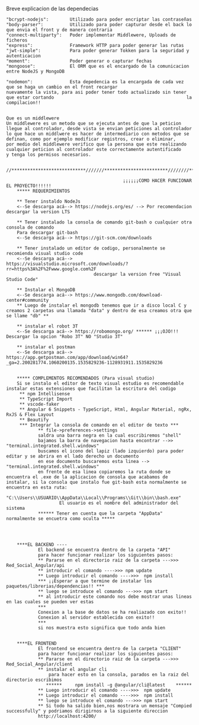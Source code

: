 Breve explicacion de las dependecias

    "bcrypt-nodejs":        Utilizado para poder encriptar las contraseñas
    "body-parser":          Utilizado para poder capturar desde el back lo que envia el front y de manera contraria
    "connect-multiparty":   Poder implementar Middlewere, Uploads de ficheros
    "express":              Framework HTTP para poder generar las rutas
    "jwt-simple":           Para poder generar Tokken para la seguridad y autenticacion
    "moment":               Poder generar o capturar fechas
    "mongoose":             El ORM que es el encargado de la comunicacion entre NodeJS y MongoDB

    "nodemon":              Esta depedencia es la encargada de cada vez que se haga un cambio en el front recargar                                  nuevamente la vista, para asi poder tener todo actualizado sin tener que estar cortando                                                  la compilacion!! 


    Que es un middlewere
    Un middlewere es un metodo que se ejecuta antes de que la peticion llegue al controlador, desde vista se envian peticiones al controlador
    lo que hace un middlwere es hacer de intermediario con metodos que se definan, como por ejemplo modificar registros, crear o eliminar,
    por medio del middlewere verifico que la persona que este realizando cualquier peticion al controlador este correctamente autentificado 
    y tenga los permisos necesarios.


    //****************************///////************************////////****************************///////*****************//

                                                ¡¡¡¡¡¡COMO HACER FUNCIONAR EL PROYECTO!!!!!!
        ***** REQUERIMIENTOS

        ** Tener instaldo NodeJs
        <--Se descarga acá--> https://nodejs.org/es/ --> Por recomendacion descargar la version LTS

        ** Tener instalado la consola de comando git-bash o cualquier otra consola de comando
        Para descargar git-bash
        <--Se descarga acá--> https://git-scm.com/downloads

        ** Tener instalado un editor de codigo, personalmente se recomienda visual studio code
        <--Se descarga acá--> https://visualstudio.microsoft.com/downloads/?rr=https%3A%2F%2Fwww.google.com%2F
                                     descargar la version free "Visual Studio Code"

        ** Instalar el MongoDB
        <--Se descarga acá--> https://www.mongodb.com/download-center#community
        ** Luego de instalar el mongodb tenemos que ir a disco local C y creamos 2 carpetas una llamada "data" y dentro de esa creamos otra que se llame "db" **

        ** instalar el robot 3T 
        <--Se descarga acá--> https://robomongo.org/ ****** ¡¡¡OJO!!! Descargar la opcion "Robo 3T" NO "Studio 3T"
         
        ** instalar el postman
        <--Se descarga acá-->  https://app.getpostman.com/app/download/win64?_ga=2.200281774.1060200135.1535829236-1128931911.1535829236


        ***** COMPLEMENTOS RECOMENDADOS (Para visual studio)
        Si se instalo el editor de texto visual estudio es recomendable instalar estas extensiones que facilitan la escritura del codigo
         ** npm Intellisense
         ** TypeScript Import
         ** vscode-faker
         ** Angular 6 Snippets - TypeScript, Html, Angular Material, ngRx, RxJS & Flex Layout
         ** Beautify
         *** Integrar la consola de comando en el editor de texto ***
                ** file->preferences->settings
                saldra una barra negra en la cual escribiremos "shell"
                bajamos la barra de navegacion hasta encontrar -->> "terminal.integrated.shell.windows"
                buscamos el icono del lapiz (lado izquierdo) para poder editar y se abrira en el lado derecho un documento
                en ese documento buscaremos esta linea -->   "terminal.integrated.shell.windows"
                en frente de esa linea copiaremos la ruta donde se encuentra el .exe de la aplicacion de consola que acabamos de instalar, si la consola que instalo fue git-bash esta normalmente se encuentra en esta ruta:
                "C:\\Users\\USUARIO\\AppData\\Local\\Programs\\Git\\bin\\bash.exe"
                        El usuario es el nombre del administrador del sistema
                ****** Tener en cuenta que la carpeta "AppData" normalmente se encuetra como oculta *****




        ****EL BACKEND ----
                El backend se encuentra dentro de la carpeta "API" 
                para hacer funcionar realizar los siguientes pasos:
                ** Pararse en el directorio raiz de la carpeta --->>> Red_Social_Angular/api
                ** introducir el comando ---->>> npm update 
                ** Luego introducir el comando ---->>>  npm install
                *** ¡¡Esperar a que termine de instalar los paquetes/librerias/dependencias!! ***
                ** luego se introduce el comando --->>> npm start
                ** al introducir este comando nos debe mostrar unas lineas en las cuales se pueden ver estas
                ***
                Conexion a la base de datos se ha realiazado con exito!!
                Conexion al servidor establecida con exito!!
                ***
                si nos muestra esto significa que todo anda bien

    
        ****EL FRONTEND
                El frontend se encuentra dentro de la carpeta "CLIENT"
                para hacer funcionar realizar los siguientes pasos:
                ** Pararse en el directorio raiz de la carpeta --->>> Red_Social_Angular/client
                ** instalar el angular cli
                    para hacer esto en la consola, parados en la raiz del directorio escribimos
                   ******     npm install -g @angular/cli@latest    ******
                ** Luego introducir el comando ---->>>  npm update
                ** Luego introducir el comando ---->>>  npm install
                ** luego se introduce el comando --->>> npm start
                ** Si todo ha salido bien,nos mostrara un mensaje "Compied successfully" y podriamos dirigirnos a la siguiente direccion
                http://localhost:4200/
                